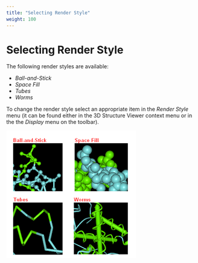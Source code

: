 ```yaml
---
title: "Selecting Render Style"
weight: 100
---
```



# Selecting Render Style

The following render styles are available:

*   _Ball-and-Stick_
*   _Space Fill_
*   _Tubes_
*   _Worms_

To change the render style select an appropriate item in the _Render Style_ menu (it can be found either in the 3D Structure Viewer context menu or in the the _Display_ menu on the toolbar).


![](/images/65929529/65929530.png)
